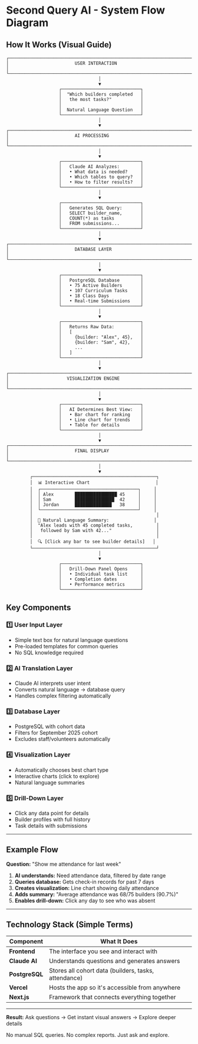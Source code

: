 # Second Query AI - System Flow Diagram

## How It Works (Visual Guide)

```
┌─────────────────────────────────────────────────────────────────────┐
│                         USER INTERACTION                             │
└─────────────────────────────────────────────────────────────────────┘
                                   │
                                   ▼
                    ┌──────────────────────────────┐
                    │  "Which builders completed   │
                    │   the most tasks?"           │
                    │                              │
                    │  Natural Language Question   │
                    └──────────────────────────────┘
                                   │
                                   ▼
┌─────────────────────────────────────────────────────────────────────┐
│                         AI PROCESSING                                │
└─────────────────────────────────────────────────────────────────────┘
                                   │
                                   ▼
                    ┌──────────────────────────────┐
                    │   Claude AI Analyzes:        │
                    │   • What data is needed?     │
                    │   • Which tables to query?   │
                    │   • How to filter results?   │
                    └──────────────────────────────┘
                                   │
                                   ▼
                    ┌──────────────────────────────┐
                    │   Generates SQL Query:       │
                    │   SELECT builder_name,       │
                    │   COUNT(*) as tasks          │
                    │   FROM submissions...        │
                    └──────────────────────────────┘
                                   │
                                   ▼
┌─────────────────────────────────────────────────────────────────────┐
│                         DATABASE LAYER                               │
└─────────────────────────────────────────────────────────────────────┘
                                   │
                                   ▼
                    ┌──────────────────────────────┐
                    │   PostgreSQL Database        │
                    │   • 75 Active Builders       │
                    │   • 107 Curriculum Tasks     │
                    │   • 18 Class Days            │
                    │   • Real-time Submissions    │
                    └──────────────────────────────┘
                                   │
                                   ▼
                    ┌──────────────────────────────┐
                    │   Returns Raw Data:          │
                    │   [                          │
                    │     {builder: "Alex", 45},   │
                    │     {builder: "Sam", 42},    │
                    │     ...                      │
                    │   ]                          │
                    └──────────────────────────────┘
                                   │
                                   ▼
┌─────────────────────────────────────────────────────────────────────┐
│                      VISUALIZATION ENGINE                            │
└─────────────────────────────────────────────────────────────────────┘
                                   │
                                   ▼
                    ┌──────────────────────────────┐
                    │   AI Determines Best View:   │
                    │   • Bar chart for ranking    │
                    │   • Line chart for trends    │
                    │   • Table for details        │
                    └──────────────────────────────┘
                                   │
                                   ▼
┌─────────────────────────────────────────────────────────────────────┐
│                         FINAL DISPLAY                                │
└─────────────────────────────────────────────────────────────────────┘
                                   │
                                   ▼
         ┌───────────────────────────────────────────────┐
         │  📊 Interactive Chart                         │
         │  ┌─────────────────────────────────────┐     │
         │  │ Alex        ████████████████ 45     │     │
         │  │ Sam         ███████████████  42     │     │
         │  │ Jordan      ██████████████   38     │     │
         │  └─────────────────────────────────────┘     │
         │                                               │
         │  💬 Natural Language Summary:                 │
         │  "Alex leads with 45 completed tasks,         │
         │   followed by Sam with 42..."                 │
         │                                               │
         │  🔍 [Click any bar to see builder details]   │
         └───────────────────────────────────────────────┘
                                   │
                                   ▼
                    ┌──────────────────────────────┐
                    │   Drill-Down Panel Opens     │
                    │   • Individual task list     │
                    │   • Completion dates         │
                    │   • Performance metrics      │
                    └──────────────────────────────┘
```

## Key Components

### 1️⃣ **User Input Layer**
- Simple text box for natural language questions
- Pre-loaded templates for common queries
- No SQL knowledge required

### 2️⃣ **AI Translation Layer**
- Claude AI interprets user intent
- Converts natural language → database query
- Handles complex filtering automatically

### 3️⃣ **Database Layer**
- PostgreSQL with cohort data
- Filters for September 2025 cohort
- Excludes staff/volunteers automatically

### 4️⃣ **Visualization Layer**
- Automatically chooses best chart type
- Interactive charts (click to explore)
- Natural language summaries

### 5️⃣ **Drill-Down Layer**
- Click any data point for details
- Builder profiles with full history
- Task details with submissions

---

## Example Flow

**Question:** "Show me attendance for last week"

1. **AI understands:** Need attendance data, filtered by date range
2. **Queries database:** Gets check-in records for past 7 days
3. **Creates visualization:** Line chart showing daily attendance
4. **Adds summary:** "Average attendance was 68/75 builders (90.7%)"
5. **Enables drill-down:** Click any day to see who was absent

---

## Technology Stack (Simple Terms)

| Component | What It Does |
|-----------|--------------|
| **Frontend** | The interface you see and interact with |
| **Claude AI** | Understands questions and generates answers |
| **PostgreSQL** | Stores all cohort data (builders, tasks, attendance) |
| **Vercel** | Hosts the app so it's accessible from anywhere |
| **Next.js** | Framework that connects everything together |

---

**Result:** Ask questions → Get instant visual answers → Explore deeper details

No manual SQL queries. No complex reports. Just ask and explore.
